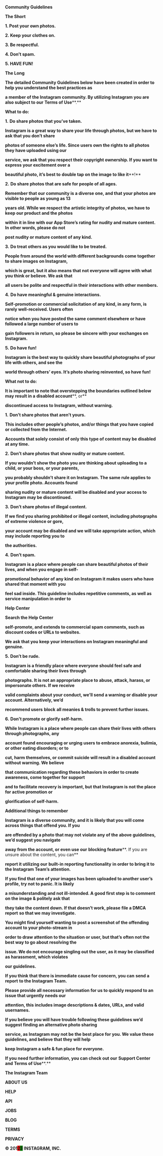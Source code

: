 **Community Guidelines**

**The Short**

**1. Post your own photos.**

**2. Keep your clothes on.**

**3. Be respectful.**

**4. Don’t spam.**

**5. HAVE FUN!**

**The Long**

**The detailed Community Guidelines below have been created in order to help you understand the best practices as**

**a member of the Instagram community. By utilizing Instagram you are also subject to our** **Terms of Use****.**

**What to do:**

**1.** **Do share photos that you’ve taken.**

**Instagram is a great way to share your life through photos, but we have to ask that you don’t share**

**photos of someone else’s life. Since users own the rights to all photos they have uploaded using our**

**service, we ask that you respect their copyright ownership. If you want to express your excitement over a**

**beautiful photo, it’s best to** **double tap on the image to like it****!**

**2.** **Do share photos that are safe for people of all ages.**

**Remember that our community is a diverse one, and that your photos are visible to people as young as 13**

**years old. While we respect the artistic integrity of photos, we have to keep our product and the photos**

**within it in line with our App Store’s rating for nudity and mature content. In other words, please do not**

**post nudity or mature content of any kind.**

**3.** **Do treat others as you would like to be treated.**

**People from around the world with different backgrounds come together to share images on Instagram,**

**which is great, but it also means that not everyone will agree with what you think or believe. We ask that**

**all users be polite and respectful in their interactions with other members.**

**4.** **Do have meaningful & genuine interactions.**

**Self-promotion or commercial solicitation of any kind, in any form, is rarely well-received. Users often**

**notice when you have posted the same comment elsewhere or have followed a large number of users to**

**gain followers in return, so please be sincere with your exchanges on Instagram.**

**5.** **Do have fun!**

**Instagram is the best way to quickly share beautiful photographs of your life with others, and see the**

**world through others’ eyes. It’s photo sharing reinvented, so have fun!**

**What not to do:**

**It is important to note that overstepping the boundaries outlined below may result in a** **disabled account****, or**

**discontinued access to Instagram, without warning.**

**1.** **Don’t share photos that aren’t yours.**

**This includes other people’s photos, and/or things that you have copied or collected from the Internet.**

**Accounts that solely consist of only this type of content may be disabled at any time.**

**2.** **Don’t share photos that show nudity or mature content.**

**If you wouldn’t show the photo you are thinking about uploading to a child, or your boss, or your parents,**

**you probably shouldn’t share it on Instagram. The same rule applies to your profile photo. Accounts found**

**sharing nudity or mature content will be disabled and your access to Instagram may be discontinued.**

**3.** **Don’t share photos of illegal content.**

**If we find you sharing prohibited or illegal content, including photographs of extreme violence or gore,**

**your account may be disabled and we will take appropriate action, which may include reporting you to**

**the authorities.**

**4.** **Don’t spam.**

**Instagram is a place where people can share beautiful photos of their lives, and when you engage in self-**

**promotional behavior of any kind on Instagram it makes users who have shared that moment with you**

**feel sad inside. This guideline includes repetitive comments, as well as service manipulation in order to**

**Help Center**

**Search the Help Center**

**self-promote, and extends to commercial spam comments, such as discount codes or URLs to websites.**

**We ask that you keep your interactions on Instagram meaningful and genuine.**

**5.** **Don’t be rude.**

**Instagram is a friendly place where everyone should feel safe and comfortable sharing their lives through**

**photographs. It is not an appropriate place to abuse, attack, harass, or impersonate others. If we receive**

**valid complaints about your conduct, we’ll send a warning or disable your account. Alternatively, we’d**

**recommend users** **block** **all meanies & trolls to prevent further issues.**

**6.** **Don't promote or glorify self-harm.**

**While Instagram is a place where people can share their lives with others through photographs, any**

**account found encouraging or urging users to embrace anorexia, bulimia, or other eating disorders; or to**

**cut, harm themselves, or commit suicide will result in a disabled account without warning. We believe**

**that communication regarding these behaviors in order to create awareness, come together for support**

**and to facilitate recovery is important, but that Instagram is not the place for active promotion or**

**glorification of self-harm.**

**Additional things to remember**

**Instagram is a diverse community, and it is likely that you will come across things that offend you. If you**

**are offended by a photo that may not violate any of the above guidelines, we’d suggest you navigate**

**away from the account, or even use our** **blocking feature****. If you are unsure about the content, you can**

**report it utilizing our** **built-in reporting functionality** **in order to bring it to the Instagram Team’s attention.**

**If you find that one of your images has been uploaded to another user’s profile, try not to panic. It is likely**

**a misunderstanding and not ill-intended. A good first step is to comment on the image & politely ask that**

**they take the content down. If that doesn’t work, please** **file a DMCA report** **so that we may investigate.**

**You might find yourself wanting to post a screenshot of the offending account to your photo-stream in**

**order to draw attention to the situation or user, but that’s often not the best way to go about resolving the**

**issue. We do not encourage singling out the user, as it may be classified as harassment, which violates**

**our guidelines.**

**If you think that there is immediate cause for concern, you can** **send a report** **to the Instagram Team.**

**Please provide all necessary information for us to quickly respond to an issue that urgently needs our**

**attention, this includes image descriptions & dates, URLs, and valid usernames.**

**If you believe you will have trouble following these guidelines we’d suggest finding an alternative photo sharing**

**service, as Instagram may not be the best place for you. We value these guidelines, and believe that they will help**

**keep Instagram a safe & fun place for everyone.**

**If you need further information, you can check out our** **Support Center** **and** **Terms of Use****.**

**The Instagram Team**

**ABOUT US**

**HELP**

**API**

**JOBS**

**BLOG**

**TERMS**

**PRIVACY**

**© 201<span style="background-color: red;">2</span><span style="background-color: green;">3</span> INSTAGRAM, INC.**
